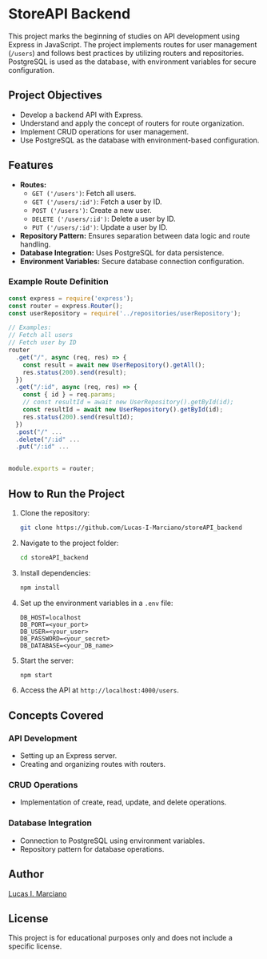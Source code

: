 # StoreAPI Backend

This project marks the beginning of studies on API development using Express in JavaScript. The project implements routes for user management (`/users`) and follows best practices by utilizing routers and repositories. PostgreSQL is used as the database, with environment variables for secure configuration.

## Project Objectives
- Develop a backend API with Express.
- Understand and apply the concept of routers for route organization.
- Implement CRUD operations for user management.
- Use PostgreSQL as the database with environment-based configuration.

## Features
- **Routes:**
  - `GET ('/users')`: Fetch all users.
  - `GET ('/users/:id')`: Fetch a user by ID.
  - `POST ('/users')`: Create a new user.
  - `DELETE ('/users/:id')`: Delete a user by ID.
  - `PUT ('/users/:id')`: Update a user by ID.
- **Repository Pattern:** Ensures separation between data logic and route handling.
- **Database Integration:** Uses PostgreSQL for data persistence.
- **Environment Variables:** Secure database connection configuration.

### Example Route Definition
```javascript
const express = require('express');
const router = express.Router();
const userRepository = require('../repositories/userRepository');

// Examples:
// Fetch all users
// Fetch user by ID
router
  .get("/", async (req, res) => {
    const result = await new UserRepository().getAll();
    res.status(200).send(result);
  })
  .get("/:id", async (req, res) => {
    const { id } = req.params;
    // const resultId = await new UserRepository().getById(id);
    const resultId = await new UserRepository().getById(id);
    res.status(200).send(resultId);
  })
  .post("/" ...
  .delete("/:id" ...
  .put("/:id" ...
  

module.exports = router;
```

## How to Run the Project
1. Clone the repository:
   ```bash
   git clone https://github.com/Lucas-I-Marciano/storeAPI_backend
   ```
2. Navigate to the project folder:
   ```bash
   cd storeAPI_backend
   ```
3. Install dependencies:
   ```bash
   npm install
   ```
4. Set up the environment variables in a `.env` file:
   ```env
   DB_HOST=localhost
   DB_PORT=<your_port>
   DB_USER=<your_user>
   DB_PASSWORD=<your_secret>
   DB_DATABASE=<your_DB_name>
   ```
5. Start the server:
   ```bash
   npm start
   ```
6. Access the API at `http://localhost:4000/users`.

## Concepts Covered
### API Development
- Setting up an Express server.
- Creating and organizing routes with routers.

### CRUD Operations
- Implementation of create, read, update, and delete operations.

### Database Integration
- Connection to PostgreSQL using environment variables.
- Repository pattern for database operations.

## Author
[Lucas I. Marciano](https://github.com/Lucas-I-Marciano)

## License
This project is for educational purposes only and does not include a specific license.

